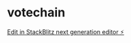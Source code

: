 # votechain

[Edit in StackBlitz next generation editor ⚡️](https://stackblitz.com/~/github.com/Mcnoble1/votechain)
